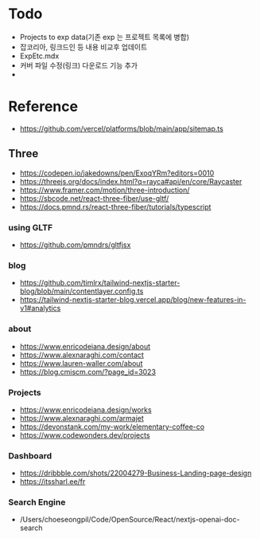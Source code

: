 # Todo
- Projects to exp data(기존 exp 는 프로젝트 목록에 병합)
- 잡코리아, 링크드인 등 내용 비교후 업데이트 
- ExpEtc.mdx
- 커버 파일 수정(링크) 다운로드 기능 추가
- 

# Reference

- https://github.com/vercel/platforms/blob/main/app/sitemap.ts
## Three
- https://codepen.io/jakedowns/pen/ExoqYRm?editors=0010
- https://threejs.org/docs/index.html?q=rayca#api/en/core/Raycaster
- https://www.framer.com/motion/three-introduction/
- https://sbcode.net/react-three-fiber/use-gltf/
- https://docs.pmnd.rs/react-three-fiber/tutorials/typescript
### using GLTF
- https://github.com/pmndrs/gltfjsx

### blog
- https://github.com/timlrx/tailwind-nextjs-starter-blog/blob/main/contentlayer.config.ts
- https://tailwind-nextjs-starter-blog.vercel.app/blog/new-features-in-v1#analytics

### about
- https://www.enricodeiana.design/about
- https://www.alexnaraghi.com/contact
- https://www.lauren-waller.com/about
- https://blog.cmiscm.com/?page_id=3023


### Projects
- https://www.enricodeiana.design/works
- https://www.alexnaraghi.com/armajet
- https://devonstank.com/my-work/elementary-coffee-co
- https://www.codewonders.dev/projects

### Dashboard
- https://dribbble.com/shots/22004279-Business-Landing-page-design
- https://itssharl.ee/fr


### Search Engine
- /Users/choeseongpil/Code/OpenSource/React/nextjs-openai-doc-search